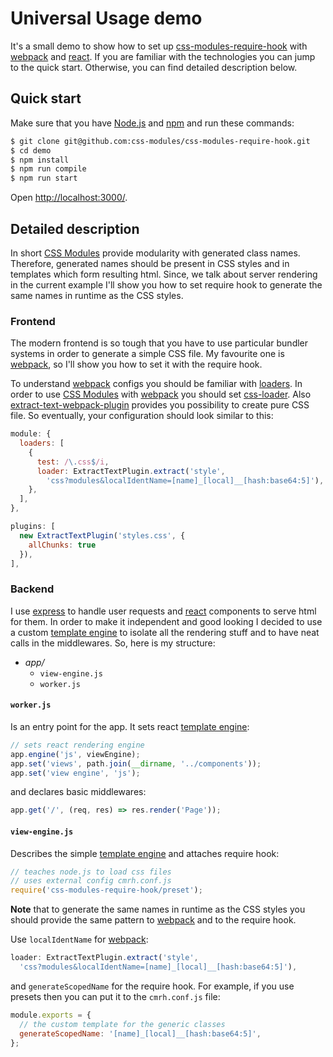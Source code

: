 Universal Usage demo
====================

It's a small demo to show how to set up [css-modules-require-hook](https://github.com/css-modules/css-modules-require-hook/) with [webpack](https://webpack.github.io/) and [react](https://facebook.github.io/react/). If you are familiar with the technologies you can jump to the quick start. Otherwise, you can find detailed description below.


## Quick start

Make sure that you have [Node.js](https://nodejs.org/en/) and [npm](https://www.npmjs.com/) and run these commands:

```bash
$ git clone git@github.com:css-modules/css-modules-require-hook.git
$ cd demo
$ npm install
$ npm run compile
$ npm run start
```

Open <a href="http://localhost:3000/" target="_blank">http://localhost:3000/</a>.


## Detailed description

In short [CSS&nbsp;Modules](https://github.com/css-modules/css-modules) provide modularity with generated class names. Therefore, generated names should be present in CSS styles and in templates which form resulting html. Since, we talk about server rendering in the current example I'll show you how to set require hook to generate the same names in runtime as the CSS styles.


### Frontend

The modern frontend is so tough that you have to use particular bundler systems in order to generate a simple CSS file. My favourite one is [webpack](https://webpack.github.io/), so I'll show you how to set it with the require hook.

To understand [webpack](https://webpack.github.io/) configs you should be familiar with [loaders](https://webpack.github.io/docs/using-loaders.html). In order to use [CSS&nbsp;Modules](https://github.com/css-modules/css-modules) with [webpack](https://webpack.github.io/) you should set [css-loader](https://github.com/webpack/css-loader#css-modules). Also [extract-text-webpack-plugin](https://github.com/webpack/extract-text-webpack-plugin) provides you possibility to create pure CSS file. So eventually, your configuration should look similar to this:

```javascript
module: {
  loaders: [
    {
      test: /\.css$/i,
      loader: ExtractTextPlugin.extract('style',
        'css?modules&localIdentName=[name]_[local]__[hash:base64:5]'),
    },
  ],
},

plugins: [
  new ExtractTextPlugin('styles.css', {
    allChunks: true
  }),
],
```

### Backend

I use [express](http://expressjs.com/) to handle user requests and [react](https://facebook.github.io/react/) components to serve html for them. In order to make it independent and good looking I decided to use a custom [template engine](http://expressjs.com/en/advanced/developing-template-engines.html) to isolate all the rendering stuff and to have neat calls in the middlewares. So, here is my structure:

- *app/*
  - `view-engine.js`
  - `worker.js`

#### `worker.js`

Is an entry point for the app. It sets react [template engine](http://expressjs.com/en/advanced/developing-template-engines.html):

```javascript
// sets react rendering engine
app.engine('js', viewEngine);
app.set('views', path.join(__dirname, '../components'));
app.set('view engine', 'js');
```

and declares basic middlewares:

```javascript
app.get('/', (req, res) => res.render('Page'));
```

#### `view-engine.js`

Describes the simple [template engine](http://expressjs.com/en/advanced/developing-template-engines.html) and attaches require hook:

```javascript
// teaches node.js to load css files
// uses external config cmrh.conf.js
require('css-modules-require-hook/preset');
```

**Note** that to generate the same names in runtime as the CSS styles you should provide the same pattern to [webpack](https://webpack.github.io/) and to the require hook.

Use `localIdentName` for [webpack](https://webpack.github.io/):

```javascript
loader: ExtractTextPlugin.extract('style',
  'css?modules&localIdentName=[name]_[local]__[hash:base64:5]'),
```

and `generateScopedName` for the require hook. For example, if you use presets then you can put it to the `cmrh.conf.js` file:

```javascript
module.exports = {
  // the custom template for the generic classes
  generateScopedName: '[name]_[local]__[hash:base64:5]',
};

```
